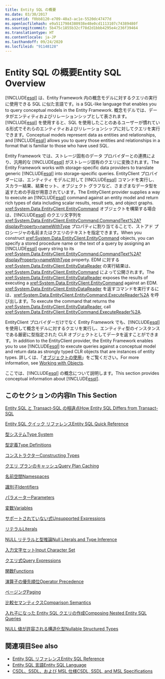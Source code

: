 ```yaml
---
title: Entity SQL の概要
ms.date: 03/30/2017
ms.assetid: f0bb8120-e709-40a3-ac1e-5520dc47477d
ms.openlocfilehash: e9a5117984380938e48e0cd1113107c74389480f
ms.sourcegitcommit: 5b475c1855b32cf78d2d1bbb4295e4c236f39464
ms.translationtype: HT
ms.contentlocale: ja-JP
ms.lasthandoff: 09/24/2020
ms.locfileid: "91148128"
---
```

# <a name="entity-sql-overview"></a><span data-ttu-id="92cc4-102">Entity SQL の概要</span><span class="sxs-lookup"><span data-stu-id="92cc4-102">Entity SQL Overview</span></span>

[!INCLUDE[esql](../../../../../../includes/esql-md.md)] <span data-ttu-id="92cc4-103">は、Entity Framework 内の概念モデルに対するクエリの実行に使用できる SQL に似た言語です。</span><span class="sxs-lookup"><span data-stu-id="92cc4-103">is a SQL-like language that enables you to query conceptual models in the Entity Framework.</span></span> <span data-ttu-id="92cc4-104">概念モデルでは、データがエンティティおよびリレーションシップとして表されます。[!INCLUDE[esql](../../../../../../includes/esql-md.md)] を使用すると、SQL を使用したことのあるユーザーが慣れている形式でそれらのエンティティおよびリレーションシップに対してクエリを実行できます。</span><span class="sxs-lookup"><span data-stu-id="92cc4-104">Conceptual models represent data as entities and relationships, and [!INCLUDE[esql](../../../../../../includes/esql-md.md)] allows you to query those entities and relationships in a format that is familiar to those who have used SQL.</span></span>  

 <span data-ttu-id="92cc4-105">Entity Framework では、ストレージ固有のデータ プロバイダーとの連携により、汎用的な [!INCLUDE[esql](../../../../../../includes/esql-md.md)] がストレージ固有のクエリに変換されます。</span><span class="sxs-lookup"><span data-stu-id="92cc4-105">The Entity Framework works with storage-specific data providers to translate generic [!INCLUDE[esql](../../../../../../includes/esql-md.md)] into storage-specific queries.</span></span> <span data-ttu-id="92cc4-106">EntityClient プロバイダーには、エンティティ モデルに対して [!INCLUDE[esql](../../../../../../includes/esql-md.md)] コマンドを実行し、スカラー結果、結果セット、オブジェクト グラフなど、さまざまなデータ型を返すための手段が用意されています。</span><span class="sxs-lookup"><span data-stu-id="92cc4-106">The EntityClient provider supplies a way to execute an [!INCLUDE[esql](../../../../../../includes/esql-md.md)] command against an entity model and return rich types of data including scalar results, result sets, and object graphs.</span></span> <span data-ttu-id="92cc4-107"><xref:System.Data.EntityClient.EntityCommand> オブジェクトを構築する場合は、[!INCLUDE[esql](../../../../../../includes/esql-md.md)] のクエリ文字列を <xref:System.Data.EntityClient.EntityCommand.CommandText%2A?displayProperty=nameWithType> プロパティに割り当てることで、ストアド プロシージャの名前またはクエリのテキストを指定できます。</span><span class="sxs-lookup"><span data-stu-id="92cc4-107">When you construct <xref:System.Data.EntityClient.EntityCommand> objects, you can specify a stored procedure name or the text of a query by assigning an [!INCLUDE[esql](../../../../../../includes/esql-md.md)] query string to its <xref:System.Data.EntityClient.EntityCommand.CommandText%2A?displayProperty=nameWithType> property.</span></span> <span data-ttu-id="92cc4-108">EDM に対する <xref:System.Data.EntityClient.EntityDataReader> の実行結果は、<xref:System.Data.EntityClient.EntityCommand> によって公開されます。</span><span class="sxs-lookup"><span data-stu-id="92cc4-108">The <xref:System.Data.EntityClient.EntityDataReader> exposes the results of executing a <xref:System.Data.EntityClient.EntityCommand> against an EDM.</span></span> <span data-ttu-id="92cc4-109"><xref:System.Data.EntityClient.EntityDataReader> を返すコマンドを実行するには、<xref:System.Data.EntityClient.EntityCommand.ExecuteReader%2A> を呼び出します。</span><span class="sxs-lookup"><span data-stu-id="92cc4-109">To execute the command that returns the <xref:System.Data.EntityClient.EntityDataReader>, call <xref:System.Data.EntityClient.EntityCommand.ExecuteReader%2A>.</span></span>  
  
 <span data-ttu-id="92cc4-110">EntityClient プロバイダーだけでなく Entity Framework でも、[!INCLUDE[esql](../../../../../../includes/esql-md.md)] を使用して概念モデルに対するクエリを実行し、エンティティ型のインスタンスである厳密に型指定された CLR オブジェクトとしてデータを返すことができます。</span><span class="sxs-lookup"><span data-stu-id="92cc4-110">In addition to the EntityClient provider, the Entity Framework enables you to use [!INCLUDE[esql](../../../../../../includes/esql-md.md)] to execute queries against a conceptual model and return data as strongly typed CLR objects that are instances of entity types.</span></span> <span data-ttu-id="92cc4-111">詳しくは、「[オブジェクトの使用](../working-with-objects.md)」をご覧ください。</span><span class="sxs-lookup"><span data-stu-id="92cc4-111">For more information, see [Working with Objects](../working-with-objects.md).</span></span>  
  
 <span data-ttu-id="92cc4-112">ここでは、[!INCLUDE[esql](../../../../../../includes/esql-md.md)] の概念について説明します。</span><span class="sxs-lookup"><span data-stu-id="92cc4-112">This section provides conceptual information about [!INCLUDE[esql](../../../../../../includes/esql-md.md)].</span></span>  
  
## <a name="in-this-section"></a><span data-ttu-id="92cc4-113">このセクションの内容</span><span class="sxs-lookup"><span data-stu-id="92cc4-113">In This Section</span></span>  

 [<span data-ttu-id="92cc4-114">Entity SQL と Transact-SQL の相違点</span><span class="sxs-lookup"><span data-stu-id="92cc4-114">How Entity SQL Differs from Transact-SQL</span></span>](how-entity-sql-differs-from-transact-sql.md)  
  
 [<span data-ttu-id="92cc4-115">Entity SQL クイック リファレンス</span><span class="sxs-lookup"><span data-stu-id="92cc4-115">Entity SQL Quick Reference</span></span>](entity-sql-quick-reference.md)  
  
 [<span data-ttu-id="92cc4-116">型システム</span><span class="sxs-lookup"><span data-stu-id="92cc4-116">Type System</span></span>](type-system-entity-sql.md)  
  
 [<span data-ttu-id="92cc4-117">型定義</span><span class="sxs-lookup"><span data-stu-id="92cc4-117">Type Definitions</span></span>](type-definitions-entity-sql.md)  
  
 [<span data-ttu-id="92cc4-118">コンストラクター</span><span class="sxs-lookup"><span data-stu-id="92cc4-118">Constructing Types</span></span>](constructing-types-entity-sql.md)  
  
 [<span data-ttu-id="92cc4-119">クエリ プランのキャッシュ</span><span class="sxs-lookup"><span data-stu-id="92cc4-119">Query Plan Caching</span></span>](query-plan-caching-entity-sql.md)  
  
 [<span data-ttu-id="92cc4-120">名前空間</span><span class="sxs-lookup"><span data-stu-id="92cc4-120">Namespaces</span></span>](namespaces-entity-sql.md)  
  
 [<span data-ttu-id="92cc4-121">識別子</span><span class="sxs-lookup"><span data-stu-id="92cc4-121">Identifiers</span></span>](identifiers-entity-sql.md)  
  
 [<span data-ttu-id="92cc4-122">パラメーター</span><span class="sxs-lookup"><span data-stu-id="92cc4-122">Parameters</span></span>](parameters-entity-sql.md)  
  
 [<span data-ttu-id="92cc4-123">変数</span><span class="sxs-lookup"><span data-stu-id="92cc4-123">Variables</span></span>](variables-entity-sql.md)  
  
 [<span data-ttu-id="92cc4-124">サポートされていない式</span><span class="sxs-lookup"><span data-stu-id="92cc4-124">Unsupported Expressions</span></span>](unsupported-expressions-entity-sql.md)  
  
 [<span data-ttu-id="92cc4-125">リテラル</span><span class="sxs-lookup"><span data-stu-id="92cc4-125">Literals</span></span>](literals-entity-sql.md)  
  
 [<span data-ttu-id="92cc4-126">NULL リテラルと型推論</span><span class="sxs-lookup"><span data-stu-id="92cc4-126">Null Literals and Type Inference</span></span>](null-literals-and-type-inference-entity-sql.md)  
  
 [<span data-ttu-id="92cc4-127">入力文字セット</span><span class="sxs-lookup"><span data-stu-id="92cc4-127">Input Character Set</span></span>](input-character-set-entity-sql.md)  
  
 [<span data-ttu-id="92cc4-128">クエリ式</span><span class="sxs-lookup"><span data-stu-id="92cc4-128">Query Expressions</span></span>](query-expressions-entity-sql.md)  
  
 [<span data-ttu-id="92cc4-129">関数</span><span class="sxs-lookup"><span data-stu-id="92cc4-129">Functions</span></span>](functions-entity-sql.md)  
  
 [<span data-ttu-id="92cc4-130">演算子の優先順位</span><span class="sxs-lookup"><span data-stu-id="92cc4-130">Operator Precedence</span></span>](operator-precedence-entity-sql.md)  
  
 [<span data-ttu-id="92cc4-131">ページング</span><span class="sxs-lookup"><span data-stu-id="92cc4-131">Paging</span></span>](paging-entity-sql.md)  
  
 [<span data-ttu-id="92cc4-132">比較セマンティクス</span><span class="sxs-lookup"><span data-stu-id="92cc4-132">Comparison Semantics</span></span>](comparison-semantics-entity-sql.md)  
  
 [<span data-ttu-id="92cc4-133">入れ子になった Entity SQL クエリの作成</span><span class="sxs-lookup"><span data-stu-id="92cc4-133">Composing Nested Entity SQL Queries</span></span>](composing-nested-entity-sql-queries.md)  
  
 [<span data-ttu-id="92cc4-134">NULL 値が許容される構造化型</span><span class="sxs-lookup"><span data-stu-id="92cc4-134">Nullable Structured Types</span></span>](nullable-structured-types-entity-sql.md)  
  
## <a name="see-also"></a><span data-ttu-id="92cc4-135">関連項目</span><span class="sxs-lookup"><span data-stu-id="92cc4-135">See also</span></span>

- [<span data-ttu-id="92cc4-136">Entity SQL リファレンス</span><span class="sxs-lookup"><span data-stu-id="92cc4-136">Entity SQL Reference</span></span>](entity-sql-reference.md)
- [<span data-ttu-id="92cc4-137">Entity SQL 言語</span><span class="sxs-lookup"><span data-stu-id="92cc4-137">Entity SQL Language</span></span>](entity-sql-language.md)
- [<span data-ttu-id="92cc4-138">CSDL、SSDL、および MSL 仕様</span><span class="sxs-lookup"><span data-stu-id="92cc4-138">CSDL, SSDL, and MSL Specifications</span></span>](/ef/ef6/modeling/designer/advanced/edmx/csdl-spec)
